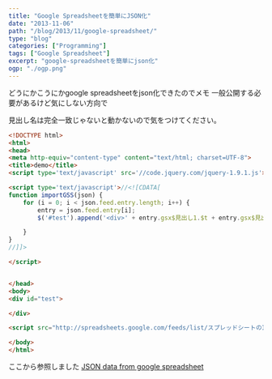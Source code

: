 ```yaml
---
title: "Google Spreadsheetを簡単にJSON化"
date: "2013-11-06"
path: "/blog/2013/11/google-spreadsheet/"
type: "blog"
categories: ["Programming"]
tags: ["Google Spreadsheet"] 
excerpt: "google-spreadsheetを簡単にjson化"
ogp: "./ogp.png"
---
```


どうにかこうにかgoogle spreadsheetをjson化できたのでメモ
一般公開する必要があるけど気にしない方向で

見出し名は完全一致じゃないと動かないので気をつけてください。

```html
<!DOCTYPE html>
<html>
<head>
<meta http-equiv="content-type" content="text/html; charset=UTF-8">
<title>demo</title>
<script type='text/javascript' src='//code.jquery.com/jquery-1.9.1.js'></script>

<script type='text/javascript'>//<![CDATA[
function importGSS(json) {
    for (i = 0; i < json.feed.entry.length; i++) {
        entry = json.feed.entry[i];
        $('#test').append('<div>' + entry.gsx$見出し1.$t + entry.gsx$見出し2.$t + entry.gsx$見出し3.$t + entry.gsx$見出し4.$t + entry.gsx$見出し5.$t +'</div>');

    }
}
//]]>

</script>


</head>
<body>
<div id="test">

</div>

<script src="http://spreadsheets.google.com/feeds/list/スプレッドシートのID/1/public/values?alt=json-in-script&amp;callback=importGSS"></script>

</body>
</html>
```

ここから参照しました [JSON data from google spreadsheet](http://stackoverflow.com/questions/16230760/json-data-from-google-spreadsheet)
